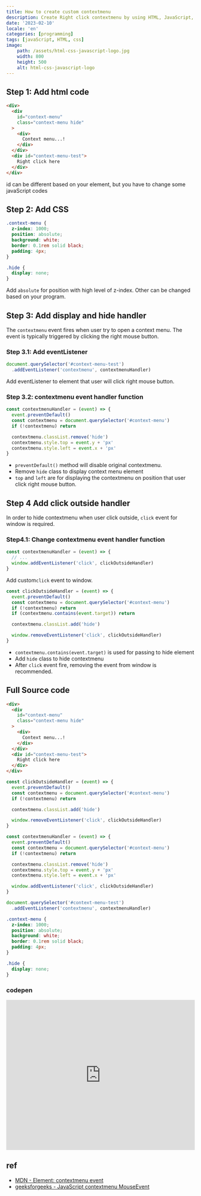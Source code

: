 ```yaml
---
title: How to create custom contextmenu
description: Create Right click contextmenu by using HTML, JavaScript, CSS
date: '2023-02-10'
locale: 'en'
categories: [programming]
tags: [javaScript, HTML, css]
image:
    path: /assets/html-css-javascript-logo.jpg
    width: 800
    height: 500
    alt: html-css-javascript-logo
---
```

## Step 1: Add html code
```html
<div>
  <div
    id="context-menu"
    class="context-menu hide"
  >
    <div>
      Context menu...!
    </div>
  </div>
  <div id="context-menu-test">
    Right click here
  </div>
</div>
```
id can be different based on your element, but you have to change some javaScript codes

## Step 2: Add CSS
```css
.context-menu {
  z-index: 1000;
  position: absolute;
  background: white;
  border: 0.1rem solid black;
  padding: 4px;
}

.hide {
  display: none;
}
```
Add `absolute` for position with high level of z-index. Other can be changed based on your program.

## Step 3: Add display and hide handler
The `contextmenu` event fires when user try to open a context menu.
The event is typically triggered by clicking the right mouse button.

### Step 3.1: Add eventListener
```js
document.querySelector('#context-menu-test')
  .addEventListener('contextmenu', contextmenuHandler)
```
Add eventListener to element that user will click right mouse button.

### Step 3.2: contextmenu event handler function
```js
const contextmenuHandler = (event) => {
  event.preventDefault()
  const contextmenu = document.querySelector('#context-menu')
  if (!contextmenu) return

  contextmenu.classList.remove('hide')
  contextmenu.style.top = event.y + 'px'
  contextmenu.style.left = event.x + 'px'
}
```
- `preventDefault()` method will disable original contextmenu.
- Remove `hide` class to display context menu element
- `top` and `left` are for displaying the contextmenu on position that user click right mouse button. 

## Step 4 Add click outside handler
In order to hide contextmenu when user click outside, `click` event for window is required. 
### Step4.1: Change contextmenu event handler function
```js
const contextmenuHandler = (event) => {
  // ...
  window.addEventListener('click', clickOutsideHandler)
}
```
Add custom`click` event to window.

```js
const clickOutsideHandler = (event) => {
  event.preventDefault()
  const contextmenu = document.querySelector('#context-menu')
  if (!contextmenu) return
  if (contextmenu.contains(event.target)) return

  contextmenu.classList.add('hide')

  window.removeEventListener('click', clickOutsideHandler)
}
```
- `contextmenu.contains(event.target)` is used for passing to hide element 
- Add `hide` class to hide contextmenu
- After `click` event fire, removing the event from window is recommended.

## Full Source code
```html
<div>
  <div
    id="context-menu"
    class="context-menu hide"
  >
    <div>
      Context menu...!
    </div>
  </div>
  <div id="context-menu-test">
    Right click here
  </div>
</div>
```

```js
const clickOutsideHandler = (event) => {
  event.preventDefault()
  const contextmenu = document.querySelector('#context-menu')
  if (!contextmenu) return

  contextmenu.classList.add('hide')

  window.removeEventListener('click', clickOutsideHandler)
}

const contextmenuHandler = (event) => {
  event.preventDefault()
  const contextmenu = document.querySelector('#context-menu')
  if (!contextmenu) return

  contextmenu.classList.remove('hide')
  contextmenu.style.top = event.y + 'px'
  contextmenu.style.left = event.x + 'px'

  window.addEventListener('click', clickOutsideHandler)
}

document.querySelector('#context-menu-test')
  .addEventListener('contextmenu', contextmenuHandler)
```

```css
.context-menu {
  z-index: 1000;
  position: absolute;
  background: white;
  border: 0.1rem solid black;
  padding: 4px;
}

.hide {
  display: none;
}
```

### codepen
<iframe height="400" style="width: 100%;" scrolling="no" title="Untitled" src="https://codepen.io/kkan0615/embed/poZMGGX?default-tab=html%2Cresult" frameborder="no" loading="lazy" allowtransparency="true" allowfullscreen="true">
  See the Pen <a href="https://codepen.io/kkan0615/pen/poZMGGX">
  Untitled</a> by Youngjin Kwak (<a href="https://codepen.io/kkan0615">@kkan0615</a>)
  on <a href="https://codepen.io">CodePen</a>.
</iframe>

## ref
- [MDN - Element: contextmenu event](https://developer.mozilla.org/en-US/docs/Web/API/Element/contextmenu_event)
- [geeksforgeeks - JavaScript contextmenu MouseEvent](https://www.geeksforgeeks.org/javascript-mouseevent-contextmenu-event/)
